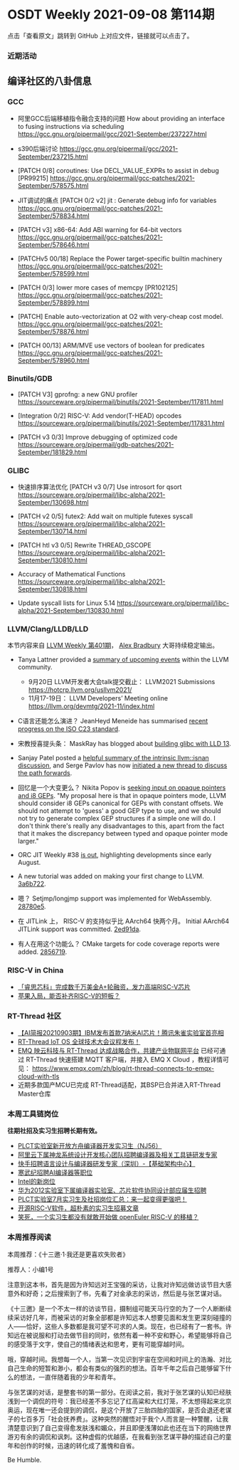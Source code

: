 # OSDT Weekly 2021-09-08 第114期

点击「查看原文」跳转到 GitHub 上对应文件，链接就可以点击了。

### 近期活动

## 编译社区的八卦信息

### GCC

- 阿里GCC后端移植指令融合支持的问题
  How about providing an interface to fusing instructions via scheduling
  https://gcc.gnu.org/pipermail/gcc/2021-September/237227.html

- s390后端讨论
  https://gcc.gnu.org/pipermail/gcc/2021-September/237215.html

- [PATCH 0/8] coroutines: Use DECL_VALUE_EXPRs to assist in debug [PR99215]
  https://gcc.gnu.org/pipermail/gcc-patches/2021-September/578575.html

- JIT调试的痛点 [PATCH 0/2 v2] jit : Generate debug info for variables
  https://gcc.gnu.org/pipermail/gcc-patches/2021-September/578834.html

- [PATCH v3] x86-64: Add ABI warning for 64-bit vectors
  https://gcc.gnu.org/pipermail/gcc-patches/2021-September/578646.html

- [PATCHv5 00/18] Replace the Power target-specific builtin machinery
  https://gcc.gnu.org/pipermail/gcc-patches/2021-September/578599.html

- [PATCH 0/3] lower more cases of memcpy [PR102125]
  https://gcc.gnu.org/pipermail/gcc-patches/2021-September/578899.html

- [PATCH] Enable auto-vectorization at O2 with very-cheap cost model.
  https://gcc.gnu.org/pipermail/gcc-patches/2021-September/578876.html

- [PATCH 00/13] ARM/MVE use vectors of boolean for predicates
  https://gcc.gnu.org/pipermail/gcc-patches/2021-September/578960.html

### Binutils/GDB

- [PATCH V3] gprofng: a new GNU profiler
  https://sourceware.org/pipermail/binutils/2021-September/117811.html

- [Integration 0/2] RISC-V: Add vendor(T-HEAD) opcodes
  https://sourceware.org/pipermail/binutils/2021-September/117831.html

- [PATCH v3 0/3] Improve debugging of optimized code
  https://sourceware.org/pipermail/gdb-patches/2021-September/181829.html

### GLIBC

- 快速排序算法优化 [PATCH v3 0/7] Use introsort for qsort
  https://sourceware.org/pipermail/libc-alpha/2021-September/130698.html

- [PATCH v2 0/5] futex2: Add wait on multiple futexes syscall
  https://sourceware.org/pipermail/libc-alpha/2021-September/130714.html

- [PATCH htl v3 0/5] Rewrite THREAD_GSCOPE
  https://sourceware.org/pipermail/libc-alpha/2021-September/130810.html

- Accuracy of Mathematical Functions
  https://sourceware.org/pipermail/libc-alpha/2021-September/130818.html

- Update syscall lists for Linux 5.14
  https://sourceware.org/pipermail/libc-alpha/2021-September/130830.html

### LLVM/Clang/LLDB/LLD

本节内容来自 [LLVM Weekly 第401期](http://llvmweekly.org/issue/401)，
[Alex Bradbury](https://www.linkedin.com/in/alex-bradbury/) 大哥持续稳定输出。

* Tanya Lattner provided a [summary of upcoming events](https://lists.llvm.org/pipermail/llvm-dev/2021-September/152483.html)
within the LLVM community.
  - 9月20日 LLVM开发者大会talk提交截止： LLVM2021 Submissions <https://hotcrp.llvm.org/usllvm2021/>
  - 11月17-19日： LLVM Developers’ Meeting online <https://llvm.org/devmtg/2021-11/index.html>

* C语言还能怎么演进？ JeanHeyd Meneide has summarised [recent progress on the ISO C23 standard](https://thephd.dev/c-the-improvements-june-september-virtual-c-meeting).

* 宋教授喜提头条： MaskRay has blogged about [building glibc with LLD 13](https://maskray.me/blog/2021-09-05-build-glibc-with-lld).

* Sanjay Patel posted a [helpful summary of the intrinsic llvm::isnan discussion](https://lists.llvm.org/pipermail/llvm-dev/2021-September/152431.html), and Serge Pavlov has now [initiated a new thread to discuss the path forwards](https://lists.llvm.org/pipermail/llvm-dev/2021-September/152455.html).

* 回忆是一个大变更么？ Nikita Popov is [seeking input on opaque pointers and i8 GEPs](https://lists.llvm.org/pipermail/llvm-dev/2021-September/152486.html). "My proposal here is that in opaque pointers mode, LLVM should consider i8 GEPs canonical for GEPs with constant offsets. We should not attempt to 'guess' a good GEP type to use, and we should not try to generate complex GEP structures if a simple one will do. I don't think there's really any disadvantages to this, apart from the fact that it makes the discrepancy between typed and opaque pointer mode larger."

* ORC JIT Weekly #38 [is out](https://lists.llvm.org/pipermail/llvm-dev/2021-September/152496.html), highlighting developments since early August.

* A new tutorial was added on making your first change to LLVM.
  [3a6b722](https://reviews.llvm.org/rG3a6b722db856).

* 嗯？ Setjmp/longjmp support was implemented for WebAssembly.
  [28780e5](https://reviews.llvm.org/rG28780e59f615).

* 在 JITLink 上， RISC-V 的支持似乎比 AArch64 快两个月。 Initial AArch64 JITLink support was committed.
  [2ed91da](https://reviews.llvm.org/rG2ed91da0f1f3).

* 有人在用这个功能么？ CMake targets for code coverage reports were added.
  [2856719](https://reviews.llvm.org/rG2856719d74f0).

### RISC-V in China

* [「睿思芯科」完成数千万美金A+轮融资，发力高端RISC-V芯片](https://36kr.com/p/1388487082687494)
* [苹果入局，能否补齐RISC-V的短板？](https://mp.weixin.qq.com/s/a1D-XLV60KOtw5GAbmgfuQ)

### RT-Thread 社区

- [【AI简报20210903期】IBM发布首款7纳米AI芯片！腾讯朱雀实验室首亮相](https://mp.weixin.qq.com/s/i1ABLEhzckkRMcsilqyaCw)
- [RT-Thread IoT OS 全球技术大会议程发布！](https://mp.weixin.qq.com/s/VJlUIu5WNUceOrHxsK8IJw)
- [EMQ 映云科技与 RT-Thread 达成战略合作，共建产业物联网平台](https://mp.weixin.qq.com/s/g3k3DvecWcZ7Kc7iQlMLXQ) 已经可通过 RT-Thread 快速搭建 MQTT 客户端，并接入 EMQ X Cloud ，教程详情可见：
  https://www.emqx.com/zh/blog/rt-thread-connects-to-emqx-cloud-with-tls
- 近期多款国产MCU已完成 RT-Thread适配，其BSP已合并进入RT-Thread Master仓库

### 本周工具链岗位

**往期社招及实习生招聘长期有效。**

- [PLCT实验室新开放方舟编译器开发实习生（NJ56）](https://mp.weixin.qq.com/s/lPp5RvjYhpDIGsp-luLzKQ)
- [阿里云下属神龙系统设计开发核心团队招聘编译器及相关工具链研发专家](https://mp.weixin.qq.com/s/h3ELBXBHfNjZCyCRixqnOQ)
- [快手招聘语言设计与编译器研发专家（深圳）-【基础架构中心】](https://mp.weixin.qq.com/s/QTWnlaBFtWQ3YThHJSIhbA)
- [寒武纪招聘AI编译器等职位](https://mp.weixin.qq.com/s/LWpDXEA2rJ1wx9mr8XoWxw)
- [Intel的新岗位](https://mp.weixin.qq.com/s/xs-deMCI4ob7WX0vIRZMZw)
- [华为2012实验室下属编译器实验室、芯片软件协同设计部应届生招聘](https://mp.weixin.qq.com/s/dMkGkbgNvW--D6fLthfoPA)
- [PLCT实验室7月实习生及社招岗位汇总：来一起变得更强吧！](https://mp.weixin.qq.com/s/lL5_L2oh-kNvP8wHMARSAg)
- [开源RISC-V软件，超朴素的实习生招募文章](https://mp.weixin.qq.com/s/ETtlYTHa_41SYrxpSuh_sw)
- [笑死，一个实习生都没有就敢开始做 openEuler RISC-V 的移植？](https://mp.weixin.qq.com/s/x_LUxu1dJTaN6VS7DU6xsg)

### 本周推荐阅读

本周推荐：《十三邀·1·我还是更喜欢失败者》

推荐人：小编1号

注意到这本书，首先是因为许知远对王宝强的采访，让我对许知远做访谈节目大感意外和好奇；之后搜索到了书，先看了对金承志的采访，然后是与张艺谋对话。

《十三邀》是一个不太一样的访谈节目，摄制组可能天马行空的为了一个人断断续续采访好几年，而被采访的对象全部都是许知远本人想要见面和发生更深刻碰撞的人——恰好，这些人多数都是我可望不可求的人类。现在，也已经有了一套书。许知远在被说服和打动去做节目的同时，依然有着一种不安和野心，希望能够将自己的感受落于文字，使自己的情绪表达和思考，更有可能穿越时间。

哦，穿越时间。我想每一个人，当第一次见识到宇宙在空间和时间上的浩瀚、对比自己生命的短暂和渺小，都会有类似的强烈的想法。百年千年之后自己能够留下什么的想法，一直伴随着我的少年和青年。

与张艺谋的对话，是整套书的第一部分。在阅读之前，我对于张艺谋的认知已经肤浅到一个调侃的符号：我已经差不多忘记了红高粱和大红灯笼，不太想得起来北京奥运，现在唯一还会提到的调侃，是这个开放了三胎四胎的国家，是否会退还老谋子的七百多万「社会抚养费」。这种突然的醒悟对于我个人而言是一种警醒，让我清楚意识到了自己变得愈发肤浅和媚众，并且即便浅薄如此也还在当下的网络世界游刃有余的调侃和讽刺。这种虚假的优越感，在我看到张艺谋平静的描述自己的童年和创作的时候，迅速的转化成了羞愧和自省。

Be Humble.
